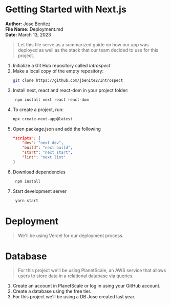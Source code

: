 # Getting Started with Next.js

**Author:** Jose Benitez  
**File Name:** Deployment.md  
**Date:** March 13, 2023  
> Let this file serve as a summarized guide on how our app was deployed as well as the stack that our team decided to use for this project.


1.  Initialize a Git Hub repository called *Introspect*
2.  Make a local copy of the empty repository:
    ```bash
    git clone https://github.com/jbenite2/Introspect   
    ```
3. Install next, react and react-dom in your project folder:
   ```bash
    npm install next react react-dom
    ```
4. To create a project, run:
    ```bash
    npx create-next-app@latest
    ```
5. Open package.json and add the following 
    ```json
    "scripts": {
        "dev": "next dev",
        "build": "next build",
        "start": "next start",
        "lint": "next lint"
    }
    ```
6. Download dependencies
    ```bash
     npm install
    ```
7. Start development server
    ```bash
     yarn start
    ```

# Deployment
> We'll be using Vercel for our deployment process. 

# Database 
> For this project we'll be using PlanetScale, an AWS service that allows users to store data in a relational database via queries. 
  1. Create an account in PlanetScale or log in using your GitHub account.
  2. Create a database using the free tier. 
  3. For this project we'll be using a DB Jose created last year.
